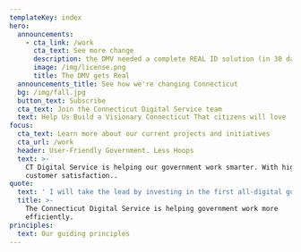 ```yaml
---
templateKey: index
hero:
  announcements:
    - cta_link: /work
      cta_text: See more change
      description: the DMV needed a complete REAL ID solution (in 30 days)
      image: /img/license.png
      title: The DMV gets Real
  announcements_title: See how we're changing Connecticut
  bg: /img/fall.jpg
  button_text: Subscribe
  cta_text: Join the Connecticut Digital Service team
  text: Help Us Build a Visionary Connecticut That citizens will love
focus:
  cta_text: Learn more about our current projects and initiatives
  cta_url: /work
  header: User-Friendly Government. Less Hoops
  text: >-
    CT Digital Service is helping our government work smarter. With higher
    customer satisfaction..  
quote:
  text: ' I will take the lead by investing in the first all-digital government, and reverse engineer every transaction from the taxpayer’s shoes. The entry point to Connecticut will be through its digital front door, a one-stop-shop for everything current and prospective citizens need from their government. We will be online, not in line. It won’t be done overnight, but let’s start today.'
  title: >-
    The Connecticut Digital Service is helping government work more
    efficiently. 
principles:
  text: Our guiding principles
---
```


